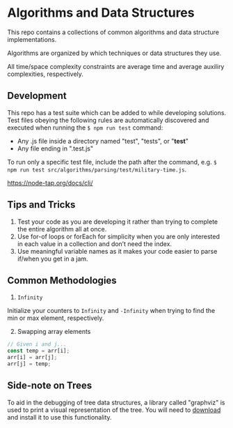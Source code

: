 # Algorithms and Data Structures

This repo contains a collections of common algorithms and data structure implementations.

Algorithms are organized by which techniques or data structures they use.

All time/space complexity constraints are average time and average auxiliry complexities, respectively.

## Development

This repo has a test suite which can be added to while developing solutions. Test files obeying the following rules are automatically discovered and executed when running the `$ npm run test` command:

- Any .js file inside a directory named "test", "tests", or "**test**"
- Any file ending in ".test.js"

To run only a specific test file, include the path after the command, e.g. `$ npm run test src/algorithms/parsing/test/military-time.js`.

https://node-tap.org/docs/cli/

## Tips and Tricks

1. Test your code as you are developing it rather than trying to complete the entire algorithm all at once.
1. Use for-of loops or forEach for simplicity when you are only interested in each value in a collection and don’t need the index.
1. Use meaningful variable names as it makes your code easier to parse if/when you get in a jam.

## Common Methodologies

1. `Infinity`

Initialize your counters to `Infinity` and `-Infinity` when trying to find the min or max element, respectively.

2. Swapping array elements

```js
// Given i and j...
const temp = arr[i];
arr[i] = arr[j];
arr[j] = temp;
```

## Side-note on Trees

To aid in the debugging of tree data structures, a library called "graphviz" is used to print a visual representation of the tree. You will need to [download](https://www.graphviz.org/download/) and install it to use this functionality.
